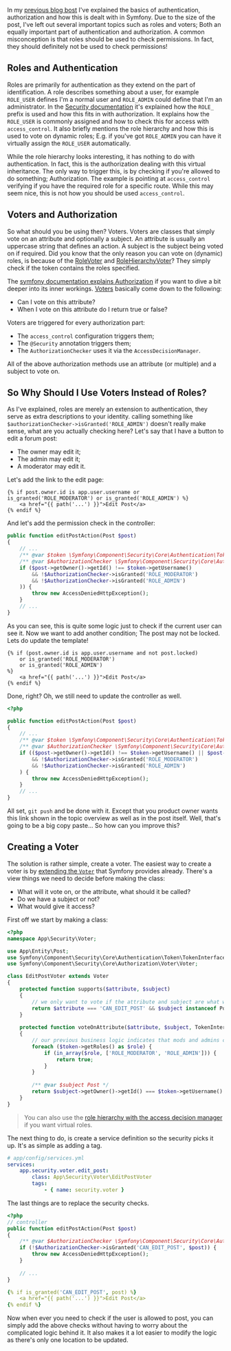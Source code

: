 [//]: # (TITLE: Symfony Security Roles vs. Voters)
[//]: # (DATE: 2016-08-20T09:00:00+01:00)
[//]: # (TAGS: php, security, roles, voters, authentication, authorization, firewall, access control)

In my [previous blog bost][1] I've explained the basics of authentication, authorization and how this is dealt with in
Symfony. Due to the size of the post, I've left out several important topics such as roles and voters; Both an equally
important part of authentication and authorization. A common misconception is that roles should be used to check 
permissions. In fact, they should definitely not be used to check permissions! 

## Roles and Authentication

Roles are primarily for authentication as they extend on the part of identification. A role describes something about a
user, for example `ROLE_USER` defines I'm a normal user and `ROLE_ADMIN` could define that I'm an administrator. In the
[Security documentation][2] it's explained how the `ROLE_` prefix is used and how this fits in with authorization. It
explains how the `ROLE_USER` is commonly assigned and how to check this for access with `access_control`. It also
briefly mentions the role hierarchy and how this is used to vote on dynamic roles; E.g. if you've got `ROLE_ADMIN` you
can have it virtually assign the `ROLE_USER` automatically.

While the role hierarchy looks interesting, it has nothing to do with authentication. In fact, this is the authorization
dealing with this virtual inheritance. The only way to trigger this, is by checking if you're allowed to do something;
Authorization. The example is pointing at `access_control` verifying if you have the required role for a specific route.
While this may seem nice, this is not how you should be used `access_control`.

## Voters and Authorization

So what should you be using then? Voters. Voters are classes that simply vote on an attribute and optionally a subject.
An attribute is usually an uppercase string that defines an action. A subject is the subject being voted on if required.
Did you know that the only reason you can vote on (dynamic) roles, is because of the [RoleVoter][3] and 
[RoleHierarchyVoter][4]? They simply check if the token contains the roles specified. 

The [symfony documentation explains Authorization][5] if you want to dive a bit deeper into its inner workings. 
[Voters][6] basically come down to the following:
 - Can I vote on this attribute?
 - When I vote on this attribute do I return true or false?

Voters are triggered for every authorization part:
 - The `access_control` configuration triggers them;
 - The `@Security` annotation triggers them;
 - The `AuthorizationChecker` uses it via the `AccessDecisionManager`.
 
All of the above authorization methods use an attribute (or multiple) and a subject to vote on.

## So Why Should I Use Voters Instead of Roles?

As I've explained, roles are merely an extension to authentication, they serve as extra descriptions to your identity.
calling something like `$authorizationChecker->isGranted('ROLE_ADMIN')` doesn't really make sense, what are you actually
checking here? Let's say that I have a button to edit a forum post:
 - The owner may edit it;
 - The admin may edit it;
 - A moderator may edit it.

Let's add the link to the edit page:
```twig
{% if post.owner.id is app.user.username or is_granted('ROLE_MODERATOR') or is_granted('ROLE_ADMIN') %}
    <a href="{{ path('...') }}">Edit Post</a>
{% endif %}
```
And let's add the permission check in the controller:

```php
public function editPostAction(Post $post)
{
    // ... 
    /** @var $token \Symfony\Component\Security\Core\Authentication\Token\TokenInterface */
    /** @var $AuthorizationChecker \Symfony\Component\Security\Core\Authorization\AuthorizationCheckerInterface */
    if ($post->getOwner()->getId() !== $token->getUsername()
        && !$AuthorizationChecker->isGranted('ROLE_MODERATOR')
        && !$AuthorizationChecker->isGranted('ROLE_ADMIN')
    )) {
        throw new AccessDeniedHttpException();
    }
    // ...
}
```

As you can see, this is quite some logic just to check if the current user can see it. Now we want to add another
condition; The post may not be locked. Lets do update the template!

```twig
{% if (post.owner.id is app.user.username and not post.locked)
    or is_granted('ROLE_MODERATOR') 
    or is_granted('ROLE_ADMIN')
%}
    <a href="{{ path('...') }}">Edit Post</a>
{% endif %}
```
Done, right? Oh, we still need to update the controller as well.

```php
<?php

public function editPostAction(Post $post)
{
    // ... 
    /** @var $token \Symfony\Component\Security\Core\Authentication\Token\TokenInterface */
    /** @var $AuthorizationChecker \Symfony\Component\Security\Core\Authorization\AuthorizationCheckerInterface */
    if (($post->getOwner()->getId() !== $token->getUsername() || $post->isLocked())
        && !$AuthorizationChecker->isGranted('ROLE_MODERATOR')
        && !$AuthorizationChecker->isGranted('ROLE_ADMIN')
    ) {
        throw new AccessDeniedHttpException();
    }
    // ...
}
```
All set, `git push` and be done with it. Except that you product owner wants this link shown in the topic overview as
well as in the post itself. Well, that's going to be a big copy paste... So how can you improve this?

## Creating a Voter

The solution is rather simple, create a voter. The easiest way to create a voter is by [extending the `Voter`][7] that
Symfony provides already. There's a view things we need to decide before making the class:
 - What will it vote on, or the attribute, what should it be called?
 - Do we have a subject or not?
 - What would give it access?

First off we start by making a class:

```php
<?php
namespace App\Security\Voter;

use App\Entity\Post;
use Symfony\Component\Security\Core\Authentication\Token\TokenInterface;
use Symfony\Component\Security\Core\Authorization\Voter\Voter;

class EditPostVoter extends Voter
{    
    protected function supports($attribute, $subject)
    {
        // we only want to vote if the attribute and subject are what we expect
        return $attribute === 'CAN_EDIT_POST' && $subject instanceof Post;
    }
    
    protected function voteOnAttribute($attribute, $subject, TokenInterface $token)
    {
        // our previous business logic indicates that mods and admins can do it regardless
        foreach ($token->getRoles() as $role) {
            if (in_array($role, ['ROLE_MODERATOR', 'ROLE_ADMIN'])) {
                return true;
            }
        }   
        
        /** @var $subject Post */
        return $subject->getOwner()->getId() === $token->getUsername() && !$subject->isLocked();
    }
}
````
> You can also use the [role hierarchy with the access decision manager][8] if you want virtual roles.

The next thing to do, is create a service definition so the security picks it up. It's as simple as adding a tag.

```yml
# app/config/services.yml
services:
    app.security.voter.edit_post:
        class: App\Security\Voter\EditPostVoter
        tags:
            - { name: security.voter }
```

The last things are to replace the security checks.

```php
<?php
// controller
public function editPostAction(Post $post)
{
    /** @var $AuthorizationChecker \Symfony\Component\Security\Core\Authorization\AuthorizationCheckerInterface */
    if (!$AuthorizationChecker->isGranted('CAN_EDIT_POST', $post)) {
        throw new AccessDeniedHttpException();
    }
    
    // ...
}
```

```yml
{% if is_granted('CAN_EDIT_POST', post) %}
    <a href="{{ path('...') }}">Edit Post</a>
{% endif %}
```

Now when ever you need to check if the user is allowed to post, you can simply add the above checks without having to
worry about the complicated logic behind it. It also makes it a lot easier to modify the logic as there's only one
location to be updated.

[1]: ./the-basics-of-symfony-security
[2]: http://symfony.com/doc/current/security.html#denying-access-roles-and-other-authorization
[3]: https://github.com/symfony/symfony/blob/master/src/Symfony/Component/Security/Core/Authorization/Voter/RoleVoter.php
[4]: https://github.com/symfony/symfony/blob/master/src/Symfony/Component/Security/Core/Authorization/Voter/RoleHierarchyVoter.php
[5]: http://symfony.com/doc/current/components/security/authorization.html
[6]: http://symfony.com/doc/current/security/voters.html
[7]: http://symfony.com/doc/current/security/voters.html#the-voter-interface
[8]: http://symfony.com/doc/current/security/voters.html#checking-for-roles-inside-a-voter
